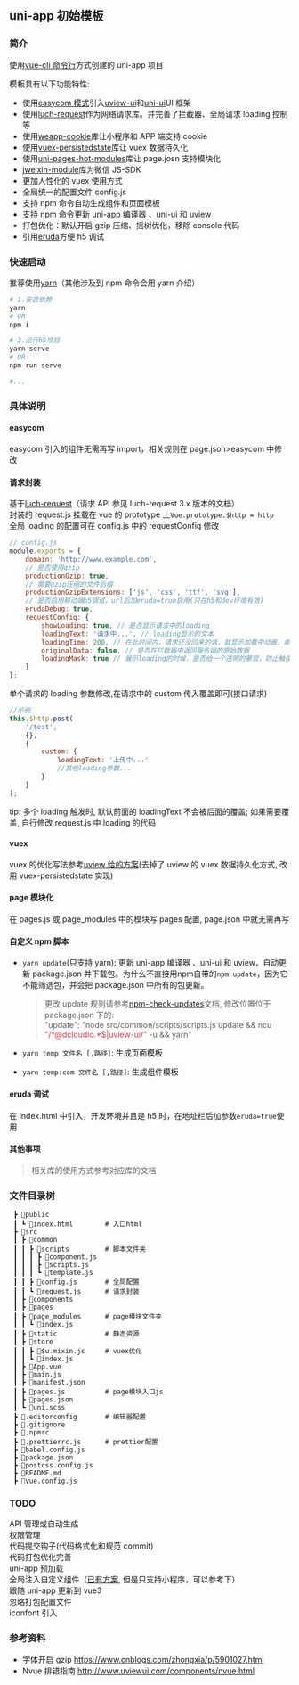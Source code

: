 ## uni-app 初始模板

### 简介

使用[vue-cli 命令行](https://uni-app.dcloud.io/quickstart?id=_2-%e9%80%9a%e8%bf%87vue-cli%e5%91%bd%e4%bb%a4%e8%a1%8c)方式创建的 uni-app 项目

模板具有以下功能特性:

-   使用[easycom 模式](https://uni-app.dcloud.io/collocation/pages?id=easycom)引入[uview-ui](http://www.uviewui.com/)和[uni-ui](https://github.com/dcloudio/uni-ui)UI 框架
-   使用[luch-request](https://www.quanzhan.co/luch-request/guide/3.x/)作为网络请求库。并完善了拦截器、全局请求 loading 控制等
-   使用[weapp-cookie](https://github.com/charleslo1/weapp-cookie#readme)库让小程序和 APP 端支持 cookie
-   使用[vuex-persistedstate](https://github.com/robinvdvleuten/vuex-persistedstate#readme)库让 vuex 数据持久化
-   使用[uni-pages-hot-modules](https://github.com/devilwjp/uni-pages-hot-modules#readme)库让 page.josn 支持模块化
-   [jweixin-module](https://github.com/zhetengbiji/jweixin-module#readme)库为微信 JS-SDK
-   更加人性化的 vuex 使用方式
-   全局统一的配置文件 config.js
-   支持 npm 命令自动生成组件和页面模板
-   支持 npm 命令更新 uni-app 编译器 、uni-ui 和 uview
-   打包优化：默认开启 gzip 压缩、摇树优化，移除 console 代码
-   引用[eruda](https://github.com/liriliri/eruda/blob/master/doc/README_CN.md)方便 h5 调试

### 快速启动

推荐使用[yarn](https://classic.yarnpkg.com/zh-Hans/docs/install/#windows-stable)（其他涉及到 npm 命令会用 yarn 介绍）

```bash
# 1.安装依赖
yarn
# OR
npm i

# 2.运行h5项目
yarn serve
# OR
npm run serve

#...
```

### 具体说明

#### easycom

easycom 引入的组件无需再写 import，相关规则在 page.json>easycom 中修改

#### 请求封装

基于[luch-request](https://www.quanzhan.co/luch-request/guide/3.x/)（请求 API 参见 luch-request 3.x 版本的文档）  
封装的 request.js 挂载在 vue 的 prototype 上`Vue.prototype.$http = http`  
全局 loading 的配置可在 config.js 中的 requestConfig 修改

```js
// config.js
module.exports = {
    domain: 'http://www.example.com',
    // 是否使用gzip
    productionGzip: true,
    // 需要gzip压缩的文件后缀
    productionGzipExtensions: ['js', 'css', 'ttf', 'svg'],
    // 是否启用移动端h5调试，url后加eruda=true启用(只在h5和dev环境有效)
    erudaDebug: true,
    requestConfig: {
        showLoading: true, // 是否显示请求中的loading
        loadingText: '请求中...', // loading显示的文本
        loadingTime: 200, // 在此时间内，请求还没回来的话，就显示加载中动画，单位ms
        originalData: false, // 是否在拦截器中返回服务端的原始数据
        loadingMask: true // 展示loading的时候，是否给一个透明的蒙层，防止触摸穿透
    }
};
```

单个请求的 loading 参数修改,在请求中的 custom 传入覆盖即可(接口请求)

```js
//示例
this.$http.post(
    '/test',
    {},
    {
        custom: {
            loadingText: '上传中...'
            //其他loading参数...
        }
    }
);
```

tip: 多个 loading 触发时, 默认前面的 loadingText 不会被后面的覆盖; 如果需要覆盖, 自行修改 request.js 中 loading 的代码

#### vuex

vuex 的优化写法参考[uview 给的方案](http://www.uviewui.com/guide/globalVariable.html#%E5%85%B7%E4%BD%93%E5%AE%9E%E7%8E%B0)(去掉了 uview 的 vuex 数据持久化方式, 改用 vuex-persistedstate 实现)

#### page 模块化

在 pages.js 或 page_modules 中的模块写 pages 配置, page.json 中就无需再写

#### 自定义 npm 脚本

-   `yarn update`(只支持 yarn): 更新 uni-app 编译器 、uni-ui 和 uview，自动更新 package.json 并下载包。为什么不直接用npm自带的`npm update`，因为它不能筛选包，并会把 package.json 中所有的包更新。

    > 更改 update 规则请参考[npm-check-updates](https://github.com/raineorshine/npm-check-updates)文档, 修改位置位于 package.json 下的:  
    > "update": "node src/common/scripts/scripts.js update && ncu <font color=#d73a49>\"/^@dcloudio.\*\$|uview-ui/\"</font> -u && yarn"

-   `yarn temp 文件名 [,路径]`: 生成页面模板
-   `yarn temp:com 文件名 [,路径]`: 生成组件模板

#### eruda 调试

在 index.html 中引入，开发环境并且是 h5 时，在地址栏后加参数`eruda=true`使用

#### 其他事项

> 相关库的使用方式参考对应库的文档

### 文件目录树

```
 ┣ 📂public
 ┃ ┗ 📜index.html        # 入口html
 ┣ 📂src
 ┃ ┣ 📂common
 ┃ ┃ ┣ 📂scripts         # 脚本文件夹
 ┃ ┃ ┃ ┣ 📜component.js
 ┃ ┃ ┃ ┣ 📜scripts.js
 ┃ ┃ ┃ ┗ 📜template.js
 ┃ ┃ ┣ 📜config.js       # 全局配置
 ┃ ┃ ┗ 📜request.js      # 请求封装
 ┃ ┣ 📂components
 ┃ ┣ 📂pages
 ┃ ┣ 📂page_modules      # page模块文件夹
 ┃ ┃ ┗ 📜index.js
 ┃ ┣ 📂static            # 静态资源
 ┃ ┣ 📂store
 ┃ ┃ ┣ 📜$u.mixin.js     # vuex优化
 ┃ ┃ ┗ 📜index.js
 ┃ ┣ 📜App.vue
 ┃ ┣ 📜main.js
 ┃ ┣ 📜manifest.json
 ┃ ┣ 📜pages.js          # page模块入口js
 ┃ ┣ 📜pages.json
 ┃ ┗ 📜uni.scss
 ┣ 📜.editorconfig       # 编辑器配置
 ┣ 📜.gitignore
 ┣ 📜.npmrc
 ┣ 📜.prettierrc.js      # prettier配置
 ┣ 📜babel.config.js
 ┣ 📜package.json
 ┣ 📜postcss.config.js
 ┣ 📜README.md
 ┣ 📜vue.config.js
```

### TODO

API 管理或自动生成  
权限管理  
代码提交钩子(代码格式化和规范 commit)  
代码打包优化完善  
uni-app 预加载  
全局注入自定义组件（[已有方案](https://zhuanlan.zhihu.com/p/183919769), 但是只支持小程序，可以参考下）  
跟随 uni-app 更新到 vue3  
忽略打包配置文件  
iconfont 引入

### 参考资料

-   字体开启 gzip https://www.cnblogs.com/zhongxia/p/5901027.html
-   Nvue 排错指南 http://www.uviewui.com/components/nvue.html
